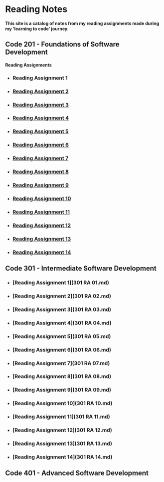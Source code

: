 # Reading Notes

#### This site is a catalog of notes from my reading assignments made during my 'learning to code' journey.



## Code 201 - Foundations of Software Development
#### Reading Assignments

* ### Reading Assignment 1

* ### [Reading Assignment 2](RA-02.md)

* ### [Reading Assignment 3](RA-03.md)

* ### [Reading Assignment 4](RA-04.md)

* ### [Reading Assignment 5](RA-05.md)

* ### [Reading Assignment 6](RA-06.md)

* ### [Reading Assignment 7](RA-07.md)

* ### [Reading Assignment 8](RA-08.md)

* ### [Reading Assignment 9](RA-09.md)

* ### [Reading Assignment 10](RA-10.md)

* ### [Reading Assignment 11](RA-11.md)

* ### [Reading Assignment 12](RA-12.md)

* ### [Reading Assignment 13](RA-13.md)

* ### [Reading Assignment 14](RA-14.md)


## Code 301 - Intermediate Software Development
* ### [Reading Assignment 1](301 RA 01.md)

* ### [Reading Assignment 2](301 RA 02.md)

* ### [Reading Assignment 3](301 RA 03.md)

* ### [Reading Assignment 4](301 RA 04.md)

* ### [Reading Assignment 5](301 RA 05.md)

* ### [Reading Assignment 6](301 RA 06.md)

* ### [Reading Assignment 7](301 RA 07.md)

* ### [Reading Assignment 8](301 RA 08.md)

* ### [Reading Assignment 9](301 RA 09.md)

* ### [Reading Assignment 10](301 RA 10.md)

* ### [Reading Assignment 11](301 RA 11.md)

* ### [Reading Assignment 12](301 RA 12.md)

* ### [Reading Assignment 13](301 RA 13.md)

* ### [Reading Assignment 14](301 RA 14.md)

## Code 401 - Advanced Software Development




